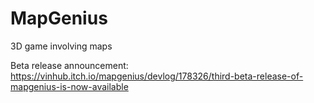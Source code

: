 # MapGenius
3D game involving maps

Beta release announcement: https://vinhub.itch.io/mapgenius/devlog/178326/third-beta-release-of-mapgenius-is-now-available


